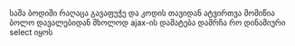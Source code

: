 საშა ბოდიში რაღაცა გავაფუჭე და კოდის თავიდან ატვირთვა მომიწია ბოლო დავალებიდან მხოლოდ ajax-ის დამატება დამრჩა რო დინამიური select იყოს 
